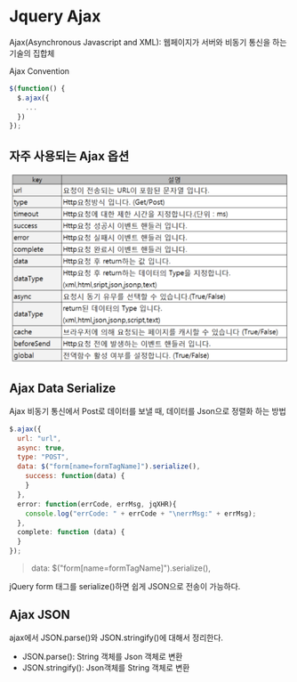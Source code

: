 # Jquery Ajax
Ajax(Asynchronous Javascript and XML): 웹페이지가 서버와 비동기 통신을 하는 기술의 집합체

Ajax Convention
```js
$(function() {
  $.ajax({
    ...
  })
});

```

## 자주 사용되는 Ajax 옵션
![](assets/ajax-f365e119.png)

## Ajax Data Serialize
Ajax 비동기 통신에서 Post로 데이터를 보낼 때, 데이터를 Json으로 정렬화 하는 방법

```js
$.ajax({
  url: "url",
  async: true,
  type: "POST",
  data: $("form[name=formTagName]").serialize(),
    success: function(data) {
    }
  },
  error: function(errCode, errMsg, jqXHR){
    console.log("errCode: " + errCode + "\nerrMsg:" + errMsg);
  },
  complete: function (data) {
  }
});
```

> data: $("form[name=formTagName]").serialize(),

jQuery form 태그를 serialize()하면 쉽게 JSON으로 전송이 가능하다.

## Ajax JSON
ajax에서 JSON.parse()와 JSON.stringify()에 대해서 정리한다.

* JSON.parse(): String 객체를 Json 객체로 변환
* JSON.stringify(): Json객체를 String 객체로 변환
